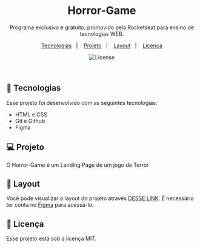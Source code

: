 <h1 align="center"> Horror-Game </h1>

<p align="center">
Programa exclusivo e gratuito, promovido pela Rocketseat para ensino de tecnologias WEB.
</p>

<p align="center">
  <a href="#-tecnologias">Tecnologias</a>&nbsp;&nbsp;&nbsp;|&nbsp;&nbsp;&nbsp;
  <a href="#-projeto">Projeto</a>&nbsp;&nbsp;&nbsp;|&nbsp;&nbsp;&nbsp;
  <a href="#-layout">Layout</a>&nbsp;&nbsp;&nbsp;|&nbsp;&nbsp;&nbsp;
  <a href="#memo-licença">Licença</a>
</p>

<p align="center">
  <img alt="License" src="https://img.shields.io/static/v1?label=license&message=MIT&color=49AA26&labelColor=000000">
</p>

<br>



## 🚀 Tecnologias

Esse projeto foi desenvolvido com as seguintes tecnologias:

- HTML e CSS
- Git e Github
- Figma

## 💻 Projeto

O Horror-Game é um Landing Page de um jogo de Terror

## 🔖 Layout

Você pode visualizar o layout do projeto através [DESSE LINK](https://www.figma.com/file/Usj6kRfG8kNCdMsIjrl2pf/Horror-Game-LP-(Community)?node-id=109-9&t=SBcmLqh7MErDPHcb-0). É necessário ter conta no [Figma](https://figma.com) para acessá-lo.

## :memo: Licença

Esse projeto está sob a licença MIT.

